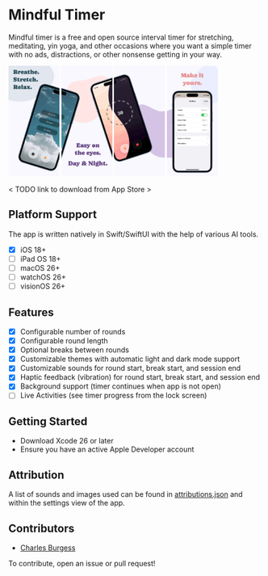# Mindful Timer

Mindful timer is a free and open source interval timer for stretching, meditating, yin yoga, and other occasions where you want a simple timer with no ads, distractions, or other nonsense getting in your way.

<div width="100%">
	<picture>
		<img src="App Store/preview-1.png" width="20%" />
	</picture>
	<picture>
		<img src="App Store/preview-2.png" width="20%" />
	</picture>
	<picture>
		<img src="App Store/preview-3.png" width="20%" />
	</picture>
	<picture>
		<img src="App Store/preview-4.png" width="20%" />
	</picture>
</div>

< TODO link to download from App Store >

## Platform Support

The app is written natively in Swift/SwiftUI with the help of various AI tools.

- [x] iOS 18+
- [ ] iPad OS 18+
- [ ] macOS 26+
- [ ] watchOS 26+
- [ ] visionOS 26+

## Features

- [x] Configurable number of rounds
- [x] Configurable round length
- [x] Optional breaks between rounds
- [x] Customizable themes with automatic light and dark mode support
- [x] Customizable sounds for round start, break start, and session end
- [x] Haptic feedback (vibration) for round start, break start, and session end
- [x] Background support (timer continues when app is not open)
- [ ] Live Activities (see timer progress from the lock screen)

## Getting Started

- Download Xcode 26 or later
- Ensure you have an active Apple Developer account

## Attribution

A list of sounds and images used can be found in [attributions.json](/Mindful%20Timer/attributions.json) and within the settings view of the app.

## Contributors

- [Charles Burgess](https://cvburgess.com/)

To contribute, open an issue or pull request!
